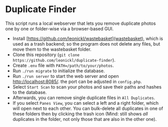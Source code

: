 # Duplicate Finder

This script runs a local webserver that lets you remove duplicate photos one by one or folder-wise via a browser-based GUI.

- Install [https://github.com/leonickl/wastebasket](wastebasket), which is used as a trash backend; so the program does not delete any files, but move them to the wastebasket folder.
- Clone this repository (`git clone https://github.com/leonickl/duplicate-finder`).
- Create `.env` file with `PATH=/path/to/your/photos`.
- Run `./run migrate` to initialize the database.
- Run `./run server` to start the web server and open [http://localhost:8085/](localhost:8085). the port can be adjusted in `config.php`.
- Select `Start Scan` to scan your photos and save their paths and hashes to the database.
- Afterwards, you can remove single duplicate files in `All Duplicates`.
- If you select `Panes View`, you can select a left and a right folder, which will open next to each other. You can bulk-delete all duplicates in one of these folders then by clicking the trash icon (Mind: still shows _all_ duplicates in the folder, not only those that are also in the other one).
